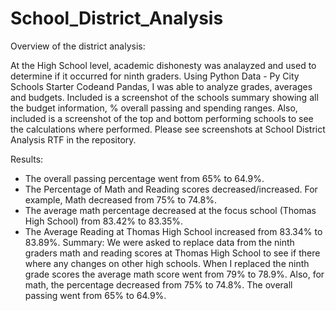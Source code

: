 # School_District_Analysis
Overview of the district analysis:

At the High School level, academic dishonesty was analayzed and used to determine if it occurred for ninth graders.  Using Python Data - Py City Schools Starter Codeand Pandas, I was able to analyze grades, averages and budgets. Included is a screenshot of the schools summary showing all the budget information, % overall passing and spending ranges. Also, included is a screenshot of the top and bottom performing schools to see the calculations where performed. Please see screenshots at School District Analysis RTF in the repository.
 
 

Results:
- The overall passing percentage went from 65% to 64.9%.
- The Percentage of Math and Reading scores decreased/increased.  For example, Math decreased from 75% to 74.8%.
- The average math percentage decreased at the focus school (Thomas High School) from 83.42% to 83.35%.
- The Average Reading at Thomas High School increased from 83.34% to 83.89%.
Summary:
We were asked to replace data from the ninth graders math and reading scores at Thomas High School to see if there where any changes on other high schools.  When I replaced the ninth grade scores the average math score went from 79% to 78.9%.  Also, for math, the percentage decreased from 75% to 74.8%.  The overall passing went from 65% to 64.9%.
